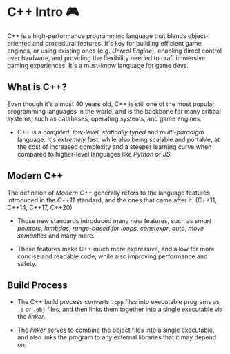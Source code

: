 # C++ Intro 🎮

C++ is a high-performance programming language that blends object-oriented and procedural features. It's key for building efficient game engines, or using existing ones (e.g. _Unreal Engine_), enabling direct control over hardware, and providing the flexibility needed to craft immersive gaming experiences. It's a must-know language for game devs.

## What is C++?

Even though it's almost 40 years old, C++ is still one of the most popular programming languages in the world, and is the backbone for many critical systems, such as databases, operating systems, and game engines.

- C++ is a _compiled_, _low-level_, _statically typed_ and _multi-paradigm_ language. It's _extremely_ fast, while also being scalable and portable, at the cost of increased complexity and a steeper learning curve when compared to higher-level languages like _Python_ or _JS_.

## Modern C++

The definition of _Modern C++_ generally refers to the language features introduced in the _C++11_ standard, and the ones that came after it. (C++11, C++14, C++17, C++20)

- Those new standards introduced many new features, such as _smart pointers_, _lambdas_, _range-based for loops_, _constexpr_, _auto_, _move semantics_ and many more.

- These features make C++ much more expressive, and allow for more concise and readable code, while also improving performance and safety.

## Build Process

- The C++ build process converts `.cpp` files into executable programs as `.o` or `.obj` files, and then links them together into a single executable via the _linker_.

- The _linker_ serves to combine the object files into a single executable, and also links the program to any external libraries that it may depend on.

